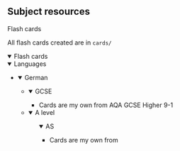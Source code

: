 ## Subject resources

Flash cards

All flash cards created are in `cards/`

<details open><summary>Flash cards</summary>
    <details open><summary>Languages</summary>
        <ul>
            <li>
                <details open><summary>German</summary> <!-- German is its own element in the list of languages  -->
                    <ul>
                        <li>
                            <details open><summary>GCSE</summary> <!-- GCSE and A level are on the same level of indentation in the listinator  -->
                                <ul>
                                    <li>Cards are my own from AQA GCSE Higher 9-1</li>
                                </ul>
                            </details>
                        </li>
                        <li>
                            <details open><summary>A level</summary>
                            <ul>
                                <details open><summary>AS</summary> <!-- AS and A2 are one level more indented than GCSE and A level  -->
                                    <ul>                            <!-- because AS and A2 are parts of the A level  -->
                                        <li>Cards are my own from </li>
                                    <ul>
                                </details>
                            </ul>
                        </li>
                    </ul>
                </details>
            </li>
        </ul>
    </details>
</details>



<!-- <details open> -->
<!--     <summary>languages</summary> -->
<!--     <details open> -->
<!--         <summary>german</summary> -->
<!--         * cards are from aqa gcse higher 9-1 -->
<!--       </details> -->

<!-- </details> -->



